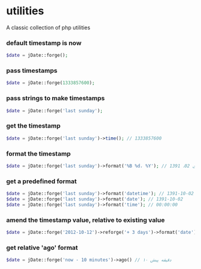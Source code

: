 # utilities
A classic collection of php utilities

### default timestamp is now
```php
$date = jDate::forge();
```

### pass timestamps
```php
$date = jDate::forge(1333857600);
```

### pass strings to make timestamps
```php
$date = jDate::forge('last sunday');
```

### get the timestamp
```php
$date = jDate::forge('last sunday')->time(); // 1333857600
```

### format the timestamp
```php
$date = jDate::forge('last sunday')->format('%B %d، %Y'); // دی 02، 1391
```

### get a predefined format
```php
$date = jDate::forge('last sunday')->format('datetime'); // 1391-10-02 00:00:00
$date = jDate::forge('last sunday')->format('date'); // 1391-10-02
$date = jDate::forge('last sunday')->format('time'); // 00:00:00
```

### amend the timestamp value, relative to existing value
```php
$date = jDate::forge('2012-10-12')->reforge('+ 3 days')->format('date'); // 1391-07-24
```

### get relative 'ago' format
```php
$date = jDate::forge('now - 10 minutes')->ago() // ۱۰ دقیقه پیش
```